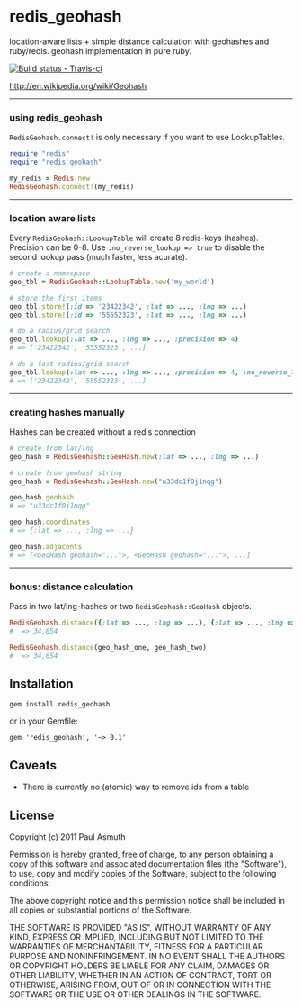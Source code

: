 redis_geohash
=============

location-aware lists + simple distance calculation with geohashes and ruby/redis. geohash implementation in pure ruby.

[ ![Build status - Travis-ci](https://secure.travis-ci.org/paulasmuth/redis_geohash.png) ](http://travis-ci.org/paulasmuth/redis_geohash)

http://en.wikipedia.org/wiki/Geohash

---

### using redis_geohash

`RedisGeohash.connect!` is only necessary if you want to use LookupTables.


```ruby
require "redis"
require "redis_geohash"

my_redis = Redis.new
RedisGeohash.connect!(my_redis)
```
---

### location aware lists

Every `RedisGeohash::LookupTable` will create 8 redis-keys (hashes). Precision can be 0-8. Use `:no_reverse_lookup => true` to disable the second lookup pass (much faster, less acurate).

```ruby
# create a namespace
geo_tbl = RedisGeohash::LookupTable.new('my_world')

# store the first items
geo_tbl.store!(:id => '23422342', :lat => ..., :lng => ...)
geo_tbl.store!(:id => '55552323', :lat => ..., :lng => ...)

# do a radius/grid search
geo_tbl.lookup(:lat => ..., :lng => ..., :precision => 4)
# => ['23422342', '55552323', ...]

# do a fast radius/grid search
geo_tbl.lookup(:lat => ..., :lng => ..., :precision => 4, :no_reverse_lookup => true)
# => ['23422342', '55552323', ...]
```
---

### creating hashes manually

Hashes can be created without a redis connection

```ruby
# create from lat/lng
geo_hash = RedisGeohash::GeoHash.new(:lat => ..., :lng => ...)

# create from geohash string
geo_hash = RedisGeohash::GeoHash.new("u33dc1f0j1nqg")

geo_hash.geohash
# => "u33dc1f0j1nqg"

geo_hash.coordinates
# => {:lat => ..., :lng => ...}

geo_hash.adjacents
# => [<GeoHash geohash="...">, <GeoHash geohash="...">, ...]
```
---

### bonus: distance calculation

Pass in two lat/lng-hashes or two `RedisGeohash::GeoHash` objects.

```ruby
RedisGeohash.distance({:lat => ..., :lng => ...}, {:lat => ..., :lng => ...})
#  => 34,654

RedisGeohash.distance(geo_hash_one, geo_hash_two)
#  => 34,654
```


Installation
------------

    gem install redis_geohash

or in your Gemfile:

    gem 'redis_geohash', '~> 0.1'


Caveats
-------
+ There is currently no (atomic) way to remove ids from a table


License
-------

Copyright (c) 2011 Paul Asmuth

Permission is hereby granted, free of charge, to any person obtaining
a copy of this software and associated documentation files (the
"Software"), to use, copy and modify copies of the Software, subject 
to the following conditions:

The above copyright notice and this permission notice shall be
included in all copies or substantial portions of the Software.

THE SOFTWARE IS PROVIDED "AS IS", WITHOUT WARRANTY OF ANY KIND,
EXPRESS OR IMPLIED, INCLUDING BUT NOT LIMITED TO THE WARRANTIES OF
MERCHANTABILITY, FITNESS FOR A PARTICULAR PURPOSE AND
NONINFRINGEMENT. IN NO EVENT SHALL THE AUTHORS OR COPYRIGHT HOLDERS BE
LIABLE FOR ANY CLAIM, DAMAGES OR OTHER LIABILITY, WHETHER IN AN ACTION
OF CONTRACT, TORT OR OTHERWISE, ARISING FROM, OUT OF OR IN CONNECTION
WITH THE SOFTWARE OR THE USE OR OTHER DEALINGS IN THE SOFTWARE.
